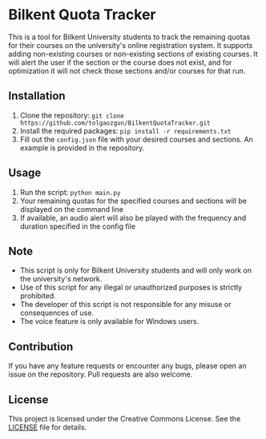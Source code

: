 # Bilkent Quota Tracker

This is a tool for Bilkent University students to track the remaining quotas for their courses on the university's online registration system. It supports adding non-existing courses or non-existing sections of existing courses. It will alert the user if the section or the course does not exist, and for optimization it will not check those sections and/or courses for that run.

## Installation

1. Clone the repository: `git clone https://github.com/tolgaozgun/BilkentQuotaTracker.git`
2. Install the required packages: `pip install -r requirements.txt`
3. Fill out the `config.json` file with your desired courses and sections. An example is provided in the repository.

## Usage

1. Run the script: `python main.py`
2. Your remaining quotas for the specified courses and sections will be displayed on the command line
3. If available, an audio alert will also be played with the frequency and duration specified in the config file

## Note

- This script is only for Bilkent University students and will only work on the university's network.
- Use of this script for any illegal or unauthorized purposes is strictly prohibited.
- The developer of this script is not responsible for any misuse or consequences of use.
- The voice feature is only available for Windows users.

## Contribution

If you have any feature requests or encounter any bugs, please open an issue on the repository. Pull requests are also welcome.

## License

This project is licensed under the Creative Commons License. See the [LICENSE](LICENSE) file for details.
